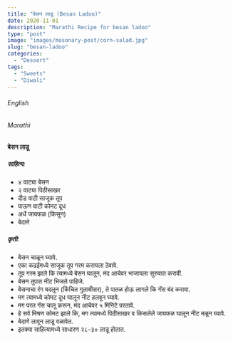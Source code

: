 ```yaml
---
title: "बेसन लाडू (Besan Ladoo)"
date: 2020-11-01
description: "Marathi Recipe for besan ladoo"
type: "post"
image: "images/masonary-post/corn-salad.jpg"
slug: "besan-ladoo"
categories: 
  - "Dessert"
tags:
  - "Sweets"
  - "Diwali"
---
```


###### English






###### Marathi


#### बेसन लाडू 


##### साहित्य:

- ४ वाट्या बेसन 
- २ वाट्या पिठीसाखर 
- दीड वाटी साजूक तूप
- पाऊण वाटी कोमट दूध  
- अर्धे जायफळ (किसून)
- बेदाणे 

##### कृती: 


- बेसन चाळून घ्यावे. 
- एका कढईमध्ये साजूक तूप गरम करायला ठेवावे. 
- तूप गरम झाले कि त्यामध्ये बेसन घालून, मंद आचेवर भाजायला सुरुवात करावी. 
- बेसन तुपात नीट भिजले पाहिजे. 
- बेसनाचा रंग बदलून (किंचित गुलाबीसर), ते पातळ होऊ लागले कि गॅस बंद करावा. 
- मग त्यामध्ये कोमट दूध घालून नीट हलवून घ्यावे. 
- मग परत गॅस चालू करून, मंद आचेवर ५ मिनिटे परतावे.
- हे सर्व मिश्रण कोमट झाले कि, मग त्यामध्ये पिठीसाखर व किसलेले जायफळ घालून नीट मळून घ्यावे. 
- बेदाणे लावून लाडू वळावेत. 
- इतक्या साहित्यामध्ये साधारण २८-३० लाडू होतात.   


